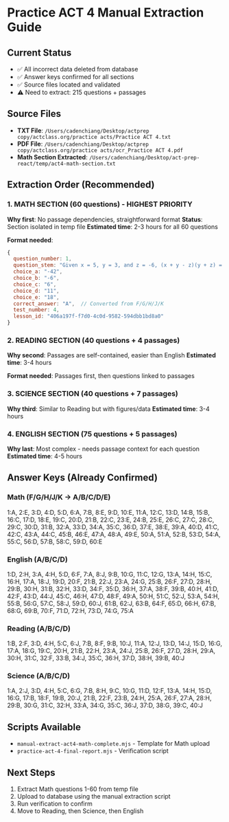# Practice ACT 4 Manual Extraction Guide

## Current Status
- ✅ All incorrect data deleted from database
- ✅ Answer keys confirmed for all sections
- ✅ Source files located and validated
- ⚠️ Need to extract: 215 questions + passages

## Source Files
- **TXT File**: `/Users/cadenchiang/Desktop/actprep copy/actclass.org/practice acts/Practice ACT 4.txt`
- **PDF File**: `/Users/cadenchiang/Desktop/actprep copy/actclass.org/practice acts/ocr_Practice ACT 4.pdf`
- **Math Section Extracted**: `/Users/cadenchiang/Desktop/act-prep-react/temp/act4-math-section.txt`

## Extraction Order (Recommended)

### 1. MATH SECTION (60 questions) - HIGHEST PRIORITY
**Why first**: No passage dependencies, straightforward format
**Status**: Section isolated in temp file
**Estimated time**: 2-3 hours for all 60 questions

**Format needed**:
```javascript
{
  question_number: 1,
  question_stem: "Given x = 5, y = 3, and z = -6, (x + y - z)(y + z) = ?",
  choice_a: "-42",
  choice_b: "-6",
  choice_c: "6",
  choice_d: "11",
  choice_e: "18",
  correct_answer: "A",  // Converted from F/G/H/J/K
  test_number: 4,
  lesson_id: "406a197f-f7d0-4c0d-9582-594dbb1bd8a0"
}
```

### 2. READING SECTION (40 questions + 4 passages)
**Why second**: Passages are self-contained, easier than English
**Estimated time**: 3-4 hours

**Format needed**: Passages first, then questions linked to passages

### 3. SCIENCE SECTION (40 questions + 7 passages)
**Why third**: Similar to Reading but with figures/data
**Estimated time**: 3-4 hours

### 4. ENGLISH SECTION (75 questions + 5 passages)
**Why last**: Most complex - needs passage context for each question
**Estimated time**: 4-5 hours

## Answer Keys (Already Confirmed)

### Math (F/G/H/J/K → A/B/C/D/E)
1:A, 2:E, 3:D, 4:D, 5:D, 6:A, 7:B, 8:E, 9:D, 10:E,
11:A, 12:C, 13:D, 14:B, 15:B, 16:C, 17:D, 18:E, 19:C, 20:D,
21:B, 22:C, 23:E, 24:B, 25:E, 26:C, 27:C, 28:C, 29:C, 30:D,
31:B, 32:A, 33:D, 34:A, 35:C, 36:D, 37:E, 38:E, 39:A, 40:D,
41:C, 42:C, 43:A, 44:C, 45:B, 46:E, 47:A, 48:A, 49:E, 50:A,
51:A, 52:B, 53:D, 54:A, 55:C, 56:D, 57:B, 58:C, 59:D, 60:E

### English (A/B/C/D)
1:D, 2:H, 3:A, 4:H, 5:D, 6:F, 7:A, 8:J, 9:B, 10:G,
11:C, 12:G, 13:A, 14:H, 15:C, 16:H, 17:A, 18:J, 19:D, 20:F,
21:B, 22:J, 23:A, 24:G, 25:B, 26:F, 27:D, 28:H, 29:B, 30:H,
31:B, 32:H, 33:D, 34:F, 35:D, 36:H, 37:A, 38:F, 39:B, 40:H,
41:D, 42:F, 43:D, 44:J, 45:C, 46:H, 47:D, 48:F, 49:A, 50:H,
51:C, 52:J, 53:A, 54:H, 55:B, 56:G, 57:C, 58:J, 59:D, 60:J,
61:B, 62:J, 63:B, 64:F, 65:D, 66:H, 67:B, 68:G, 69:B, 70:F,
71:D, 72:H, 73:D, 74:G, 75:A

### Reading (A/B/C/D)
1:B, 2:F, 3:D, 4:H, 5:C, 6:J, 7:B, 8:F, 9:B, 10:J,
11:A, 12:J, 13:D, 14:J, 15:D, 16:G, 17:A, 18:G, 19:C, 20:H,
21:B, 22:H, 23:A, 24:J, 25:B, 26:F, 27:D, 28:H, 29:A, 30:H,
31:C, 32:F, 33:B, 34:J, 35:C, 36:H, 37:D, 38:H, 39:B, 40:J

### Science (A/B/C/D)
1:A, 2:J, 3:D, 4:H, 5:C, 6:G, 7:B, 8:H, 9:C, 10:G,
11:D, 12:F, 13:A, 14:H, 15:D, 16:G, 17:B, 18:F, 19:B, 20:J,
21:B, 22:F, 23:B, 24:H, 25:A, 26:F, 27:A, 28:H, 29:B, 30:G,
31:C, 32:H, 33:A, 34:G, 35:C, 36:J, 37:D, 38:G, 39:C, 40:J

## Scripts Available
- `manual-extract-act4-math-complete.mjs` - Template for Math upload
- `practice-act-4-final-report.mjs` - Verification script

## Next Steps
1. Extract Math questions 1-60 from temp file
2. Upload to database using the manual extraction script
3. Run verification to confirm
4. Move to Reading, then Science, then English
